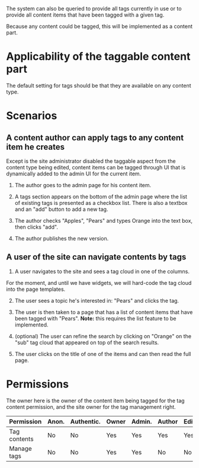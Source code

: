 
The system can also be queried to provide all tags currently in use or to provide all content items that have been tagged with a given tag.

Because any content could be tagged, this will be implemented as a content part.


# Applicability of the taggable content part
The default setting for tags should be that they are available on any content type.

# Scenarios

## A content author can apply tags to any content item he creates
Except is the site administrator disabled the taggable aspect from the content type being edited, content items can be tagged through UI that is dynamically added to the admin UI for the current item.

1. The author goes to the admin page for his content item.

2. A tags section appears on the bottom of the admin page where the list of existing tags is presented as a checkbox list. There is also a textbox and an "add" button to add a new tag.

3. The author checks "Apples", "Pears" and types Orange into the text box, then clicks "add".

4. The author publishes the new version.

## A user of the site can navigate contents by tags

1. A user navigates to the site and sees a tag cloud in one of the columns.

For the moment, and until we have widgets, we will hard-code the tag cloud into the page templates.

2. The user sees a topic he's interested in: "Pears" and clicks the tag.

3. The user is then taken to a page that has a list of content items that have been tagged with "Pears". **Note:** this requires the list feature to be implemented.

4. (optional) The user can refine the search by clicking on "Orange" on the "sub" tag cloud that appeared on top of the search results.

5. The user clicks on the title of one of the items and can then read the full page.

# Permissions

The owner here is the owner of the content item being tagged for the tag content permission, and the site owner for the tag management right.

Permission                                 | Anon. | Authentic. | Owner | Admin. | Author | Editor
------------------------------------------ | ----- | ---------- | ----- | ------ | ------ | ------
Tag contents                               | No    | No         | Yes   | Yes    | Yes    | Yes
Manage tags                                | No    | No         | Yes   | Yes    | No     | No
